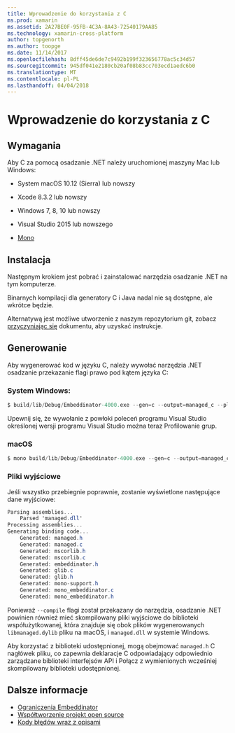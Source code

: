 ```yaml
---
title: Wprowadzenie do korzystania z C
ms.prod: xamarin
ms.assetid: 2A27BE0F-95FB-4C3A-8A43-72540179AA85
ms.technology: xamarin-cross-platform
author: topgenorth
ms.author: toopge
ms.date: 11/14/2017
ms.openlocfilehash: 8dff45de6de7c9492b199f323656778ac5c34d57
ms.sourcegitcommit: 945df041e2180cb20af08b83cc703ecd1aedc6b0
ms.translationtype: MT
ms.contentlocale: pl-PL
ms.lasthandoff: 04/04/2018
---
```

# <a name="getting-started-with-c"></a>Wprowadzenie do korzystania z C


## <a name="requirements"></a>Wymagania

Aby C za pomocą osadzanie .NET należy uruchomionej maszyny Mac lub Windows:

* System macOS 10.12 (Sierra) lub nowszy
* Xcode 8.3.2 lub nowszy

* Windows 7, 8, 10 lub nowszy
* Visual Studio 2015 lub nowszego

* [Mono](http://www.mono-project.com/download/)


## <a name="installation"></a>Instalacja

Następnym krokiem jest pobrać i zainstalować narzędzia osadzanie .NET na tym komputerze.

Binarnych kompilacji dla generatory C i Java nadal nie są dostępne, ale wkrótce będzie.

Alternatywą jest możliwe utworzenie z naszym repozytorium git, zobacz [przyczyniając się](https://github.com/mono/Embeddinator-4000/blob/master/docs/Contributing.md) dokumentu, aby uzyskać instrukcje.


## <a name="generation"></a>Generowanie

Aby wygenerować kod w języku C, należy wywołać narzędzia .NET osadzanie przekazanie flagi prawo pod kątem języka C:

### <a name="windows"></a>System Windows:

```csharp
$ build/lib/Debug/Embeddinator-4000.exe --gen=c --output=managed_c --platform=windows --compile managed.dll
```

Upewnij się, że wywołanie z powłoki poleceń programu Visual Studio określonej wersji programu Visual Studio można teraz Profilowanie grup.

### <a name="macos"></a>macOS

```csharp
$ mono build/lib/Debug/Embeddinator-4000.exe --gen=c --output=managed_c --platform=macos --compile managed.dll
```

### <a name="output-files"></a>Pliki wyjściowe

Jeśli wszystko przebiegnie poprawnie, zostanie wyświetlone następujące dane wyjściowe:

```csharp
Parsing assemblies...
    Parsed 'managed.dll'
Processing assemblies...
Generating binding code...
    Generated: managed.h
    Generated: managed.c
    Generated: mscorlib.h
    Generated: mscorlib.c
    Generated: embeddinator.h
    Generated: glib.c
    Generated: glib.h
    Generated: mono-support.h
    Generated: mono_embeddinator.c
    Generated: mono_embeddinator.h
```

Ponieważ `--compile` flagi został przekazany do narzędzia, osadzanie .NET powinien również mieć skompilowany pliki wyjściowe do biblioteki współużytkowanej, która znajduje się obok plików wygenerowanych `libmanaged.dylib` pliku na macOS, i `managed.dll` w systemie Windows.

Aby korzystać z biblioteki udostępnionej, mogą obejmować `managed.h` C nagłówek pliku, co zapewnia deklaracje C odpowiadający odpowiednio zarządzane biblioteki interfejsów API i Połącz z wymienionych wcześniej skompilowany biblioteki udostępnionej.

## <a name="further-reading"></a>Dalsze informacje

* [Ograniczenia Embeddinator](~/tools/dotnet-embedding/limitations.md)
* [Współtworzenie projekt open source](https://github.com/mono/Embeddinator-4000/blob/master/docs/Contributing.md)
* [Kody błędów wraz z opisami](~/tools/dotnet-embedding/errors.md)
